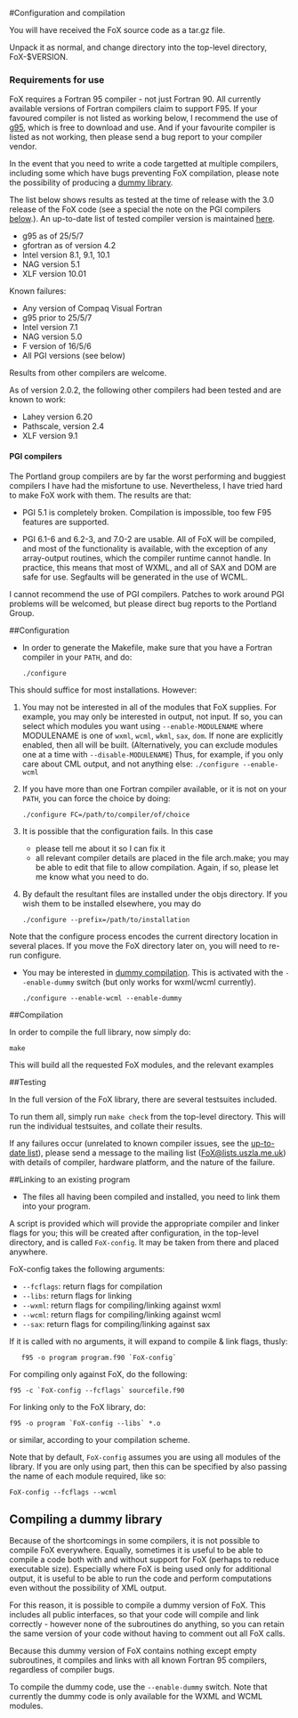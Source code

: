 #Configuration and compilation

You will have received the FoX source code as a tar.gz file.

Unpack it as normal, and change directory into the top-level directory, FoX-$VERSION.

### Requirements for use

FoX requires a Fortran 95 compiler - not just Fortran 90. All currently available versions of Fortran compilers claim to support F95. If your favoured compiler is not listed as working below, I recommend the use of [g95](www.g95.org), which is free to download and use. And if your favourite compiler is listed as not working, then please send a bug report to your compiler vendor.

In the event that you need to write a code targetted at multiple compilers, including some which have bugs preventing FoX compilation, please note the possibility of producing a [dummy library](#dummy_library).

The list below shows results as tested at the time of release with the 3.0 release of the FoX code (see a special the note on the PGI compilers [below](#PGI).). An up-to-date list of tested compiler version is maintained [here](http://uszla.me.uk/space/software/FoX/compat/).

* g95 as of 25/5/7
* gfortran as of version 4.2
* Intel version 8.1, 9.1, 10.1
* NAG version 5.1
* XLF version 10.01

Known failures:

* Any version of Compaq Visual Fortran
* g95 prior to 25/5/7  
* Intel version 7.1  
* NAG version 5.0  
* F version of 16/5/6
* All PGI versions (see below)

Results from other compilers are welcome.

As of version 2.0.2, the following other compilers had been tested and are known to work:

* Lahey version 6.20
* Pathscale, version 2.4
* XLF version 9.1

#### PGI compilers

<a name="PGI"/>

The Portland group compilers are by far the worst performing and buggiest compilers I have had the misfortune to use. Nevertheless, I have tried hard to make FoX work with them. The results are that:

* PGI 5.1 is completely broken. Compilation is impossible, too few F95 features are supported.

* PGI 6.1-6 and 6.2-3, and 7.0-2 are usable. All of FoX will be compiled, and most of the functionality is available, with the exception of any array-output routines, which the compiler runtime cannot handle. In practice, this means that most of WXML, and all of SAX and DOM are safe for use. Segfaults will be generated in the use of WCML.

I cannot recommend the use of PGI compilers. Patches to work around PGI problems will be welcomed, but please direct bug reports to the Portland Group.

##Configuration

* In order to generate the Makefile, make sure that you have a Fortran compiler in your `PATH`, and do:

    `./configure`

This should suffice for most installations. However:

1. You may not be interested in all of the modules that FoX supplies. For example, you may only be interested in output, not input. If so, you can select which modules you want using `--enable-MODULENAME` where MODULENAME is one of `wxml`, `wcml`, `wkml`, `sax`, `dom`. If none are explicitly enabled, then all will be built. (Alternatively, you can exclude modules one at a time with `--disable-MODULENAME`) Thus, for example, if you only care about CML output, and not anything else: `./configure --enable-wcml`

2. If you have more than one Fortran compiler available, or it is not on your `PATH`, you can force the choice by doing:

   `./configure FC=/path/to/compiler/of/choice`

3. It is possible that the configuration fails. In this case
	* please tell me about it so I can fix it
  	* all relevant compiler details are placed in the file arch.make; you may be able to edit that file to allow compilation. Again, if so, please let me know what you need to do.

4. By default the resultant files are installed under the objs directory. If you wish them to be installed elsewhere, you may do

    `./configure --prefix=/path/to/installation`

Note that the configure process encodes the current directory location in several
places.  If you move the FoX directory later on, you will need to re-run configure.

* You may be interested in [dummy compilation](#dummy_library). This is activated with the `--enable-dummy` switch (but only works for wxml/wcml currently).

    `./configure --enable-wcml --enable-dummy`

##Compilation

In order to compile the full library, now simply do:

    make

This will build all the requested FoX modules, and the relevant examples

##Testing

In the full version of the FoX library, there are several testsuites included.

To run them all, simply run `make check` from the top-level directory. This will run the individual testsuites, and collate their results.

If any failures occur (unrelated to known compiler issues, see the [up-to-date list](http://uszla.me.uk/space/software/FoX/compat/)), please send a message to the mailing list (<FoX@lists.uszla.me.uk>) with details of compiler, hardware platform, and the nature of the failure.

##Linking to an existing program

* The files all having been compiled and installed, you need to link them into your program.

A script is provided which will provide the appropriate compiler and linker flags for you; this will be created after configuration, in the top-level directory, and is called `FoX-config`. It may be taken from there and placed anywhere.

FoX-config takes the following arguments:

* `--fcflags`: return flags for compilation
* `--libs`: return flags for linking
* `--wxml`: return flags for compiling/linking against wxml
* `--wcml`: return flags for compiling/linking against wcml
* `--sax`: return flags for compiling/linking against sax

If it is called with no arguments, it will expand to compile & link flags, thusly:

       f95 -o program program.f90 `FoX-config`

For compiling only against FoX, do the following:

 	f95 -c `FoX-config --fcflags` sourcefile.f90

For linking only to the FoX library, do:

  	f95 -o program `FoX-config --libs` *.o

or similar, according to your compilation scheme. 

Note that by default, `FoX-config` assumes you are using all modules of the library. If you are only using part, then this can be specified by also passing the name of each module required, like so:

	FoX-config --fcflags --wcml

## Compiling a dummy library

<a name="dummy_library"/>

Because of the shortcomings in some compilers, it is not possible to compile FoX everywhere. Equally, sometimes it is useful to be able to compile a code both with and without support for FoX (perhaps to reduce executable size). Especially where FoX is being used only for additional output, it is useful to be able to run the code and perform computations even without the possibility of XML output.

For this reason, it is possible to compile a dummy version of FoX. This includes all public interfaces, so that your code will compile and link correctly - however none of the subroutines do anything, so you can retain the same version of your code without having to comment out all FoX calls.

Because this dummy version of FoX contains nothing except empty subroutines, it compiles and links with all known Fortran 95 compilers, regardless of compiler bugs.

To compile the dummy code, use the `--enable-dummy` switch. Note that currently the dummy code is only available for the WXML and WCML modules.
